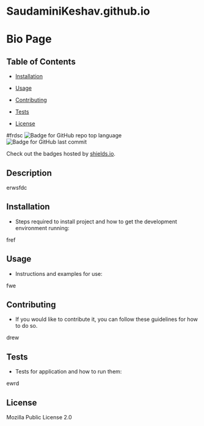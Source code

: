 # SaudaminiKeshav.github.io
# Bio Page



## Table of Contents 

* [Installation](#installation)

* [Usage](#usage)

* [Contributing](#contributing)

* [Tests](#tests)

* [License](#license)

#frdsc
![Badge for GitHub repo top language](https://img.shields.io/github/languages/top/SaudaminiKeshav/Responsive-Portfolio?style=flat&logo=appveyor) ![Badge for GitHub last commit](https://img.shields.io/github/last-commit/SaudaminiKeshav/Responsive-Portfolio?style=flat&logo=appveyor)
  
  Check out the badges hosted by [shields.io](https://shields.io/).
  
  ## Description 
  
  erwsfdc

  ## Installation
  
  - Steps required to install project and how to get the development environment running:
  
  fref

  ## Usage 
  
  - Instructions and examples for use:
  
  fwe

   
  ## Contributing
  
  - If you would like to contribute it, you can follow these guidelines for how to do so.
  
  drew

  ## Tests
  
  - Tests for application and how to run them:
  
  ewrd

  ## License
  
  Mozilla Public License 2.0
